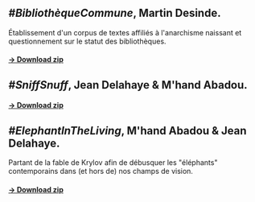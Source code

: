 ## *#BibliothèqueCommune*, Martin Desinde.  
Établissement d'un corpus de textes affiliés à l'anarchisme naissant et questionnement sur le statut des bibliothèques.  
#### [→ Download zip](/)  

## *#SniffSnuff*, Jean Delahaye & M'hand Abadou.  
#### [→ Download zip](/)  

## *#ElephantInTheLiving*, M'hand Abadou & Jean Delahaye.  
Partant de la fable de Krylov afin de débusquer les "éléphants" contemporains dans (et hors de) nos champs de vision.  
#### [→ Download zip](/)  
